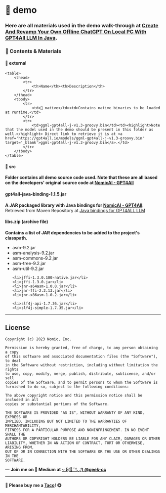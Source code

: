 
# 📁 demo

### Here are all materials used in the demo walk-through at [Create And Revamp Your Own Offline ChatGPT On Local PC With GPT4All LLM In Java](#articleLink).

<div align="left">

### 📌 Contents & Materials

</div>
<div align="left">

#### 📁 external

	<table>
		<thead>
			<tr>
				<th>Name</th><th>Description</th>
			</tr>
		</thead>
		<tbody>
			<tr>
				<td>📁 native</td><td>Contains native binaries to be loaded at runtime.</td>
			</tr>
			<tr>
				<td>ggml-gpt4all-j-v1.3-groovy.bin</td><td><highlight>Note that the model used in the demo should be present in this folder as well.</highlight> Direct link to retrieve it is at <a href='https://gpt4all.io/models/ggml-gpt4all-j-v1.3-groovy.bin' target='_blank'>ggml-gpt4all-j-v1.3-groovy.bin</a>.</td>
			</tr>
		</tbody>
	</table>


#### 📁 src

<p><strong>Folder contains all demo source code used. Note that these are all based on the developers' original source code at <a href='https://github.com/nomic-ai/gpt4all/tree/main/gpt4all-bindings/java/src'>NomicAI - GPT4All</a></strong></p>

#### gpt4all-java-binding-1.1.5.jar

<p><strong>A JAR packaged library with Java bindings for <a href='https://github.com/nomic-ai/gpt4all/tree/main/gpt4all-bindings/java/src'>NomicAI - GPT4All</a></strong>. Retrieved from Maven Repository at <a href='https://mvnrepository.com/artifact/com.hexadevlabs/gpt4all-java-binding/1.1.5' target='blank'>Java bindings for GPT4ALL LLM</a></p>


#### libs.zip (archive file)

<p><strong>Contains a list of JAR dependencies to be added to the project's classpath.</strong></p>

<ul>
	<li>asm-9.2.jar</li>
	<li>asm-analysis-9.2.jar</li>
	<li>asm-commons-9.2.jar</li>
	<li>asm-tree-9.2.jar</li>
	<li>asm-util-9.2.jar</li>

	<li>jffi-1.3.0.100-native.jar</li>
	<li>jffi-1.3.0.jar</li>
	<li>jnr-a64asm-1.0.0.jar</li>
	<li>jnr-ffi-2.2.13.jar</li>
	<li>jnr-x86asm-1.0.2.jar</li>

	<li>slf4j-api-1.7.36.jar</li>
	<li>slf4j-simple-1.7.35.jar</li>
</ul>

</div>

---

## License

```
Copyright (c) 2023 Nomic, Inc.

Permission is hereby granted, free of charge, to any person obtaining a copy
of this software and associated documentation files (the "Software"), to deal
in the Software without restriction, including without limitation the rights
to use, copy, modify, merge, publish, distribute, sublicense, and/or sell
copies of the Software, and to permit persons to whom the Software is
furnished to do so, subject to the following conditions:

The above copyright notice and this permission notice shall be included in all
copies or substantial portions of the Software.

THE SOFTWARE IS PROVIDED "AS IS", WITHOUT WARRANTY OF ANY KIND, EXPRESS OR
IMPLIED, INCLUDING BUT NOT LIMITED TO THE WARRANTIES OF MERCHANTABILITY,
FITNESS FOR A PARTICULAR PURPOSE AND NONINFRINGEMENT. IN NO EVENT SHALL THE
AUTHORS OR COPYRIGHT HOLDERS BE LIABLE FOR ANY CLAIM, DAMAGES OR OTHER
LIABILITY, WHETHER IN AN ACTION OF CONTRACT, TORT OR OTHERWISE, ARISING FROM,
OUT OF OR IN CONNECTION WITH THE SOFTWARE OR THE USE OR OTHER DEALINGS IN THE
SOFTWARE.
```

<p>— <b>Join me on 📝 <b>Medium</b> at <a href='https://medium.com/@geek-cc' target='_blank'>~ ξ(🎀˶❛◡❛) @geek-cc</a></b></p>

---

#### 🌮 Please buy me a <a href='https://www.buymeacoffee.com/geekcc' target='_blank'>Taco</a>! 😋
